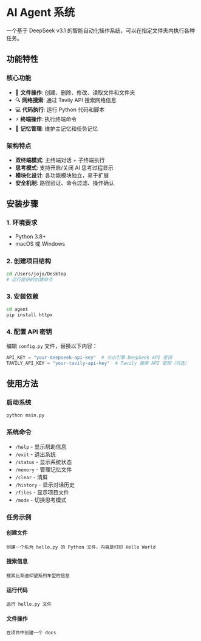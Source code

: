 # AI Agent 系统

一个基于 DeepSeek v3.1 的智能自动化操作系统，可以在指定文件夹内执行各种任务。

## 功能特性

### 核心功能
- 📁 **文件操作**: 创建、删除、修改、读取文件和文件夹
- 🔍 **网络搜索**: 通过 Tavily API 搜索网络信息
- 💻 **代码执行**: 运行 Python 代码和脚本
- ⚡ **终端操作**: 执行终端命令
- 📝 **记忆管理**: 维护主记忆和任务记忆

### 架构特点
- **双终端模式**: 主终端对话 + 子终端执行
- **思考模式**: 支持开启/关闭 AI 思考过程显示
- **模块化设计**: 各功能模块独立，易于扩展
- **安全机制**: 路径验证、命令过滤、操作确认

## 安装步骤

### 1. 环境要求
- Python 3.8+
- macOS 或 Windows

### 2. 创建项目结构
```bash
cd /Users/jojo/Desktop
# 运行提供的创建命令
```

### 3. 安装依赖
```bash
cd agent
pip install httpx
```

### 4. 配置 API 密钥
编辑 `config.py` 文件，替换以下内容：
```python
API_KEY = "your-deepseek-api-key"  # 火山引擎 DeepSeek API 密钥
TAVILY_API_KEY = "your-tavily-api-key"  # Tavily 搜索 API 密钥（可选）
```

## 使用方法

### 启动系统
```bash
python main.py
```

### 系统命令
- `/help` - 显示帮助信息
- `/exit` - 退出系统
- `/status` - 显示系统状态
- `/memory` - 管理记忆文件
- `/clear` - 清屏
- `/history` - 显示对话历史
- `/files` - 显示项目文件
- `/mode` - 切换思考模式

### 任务示例

#### 创建文件
```
创建一个名为 hello.py 的 Python 文件，内容是打印 Hello World
```

#### 搜索信息
```
搜索比亚迪仰望系列车型的信息
```

#### 运行代码
```
运行 hello.py 文件
```

#### 文件操作
```
在项目中创建一个 docs